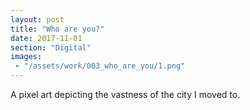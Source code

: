 ```yaml
---
layout: post
title: "Who are you?"
date: 2017-11-01
section: "Digital"
images:
 - "/assets/work/003_who_are_you/1.png"
---
```


A pixel art depicting the vastness of the city I moved to.
